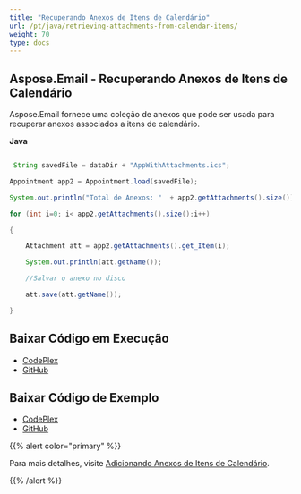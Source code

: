 ```yaml
---
title: "Recuperando Anexos de Itens de Calendário"
url: /pt/java/retrieving-attachments-from-calendar-items/
weight: 70
type: docs
---
```


## **Aspose.Email - Recuperando Anexos de Itens de Calendário**
Aspose.Email fornece uma coleção de anexos que pode ser usada para recuperar anexos associados a itens de calendário.

**Java**

``` java

 String savedFile = dataDir + "AppWithAttachments.ics";

Appointment app2 = Appointment.load(savedFile);

System.out.println("Total de Anexos: "  + app2.getAttachments().size());

for (int i=0; i< app2.getAttachments().size();i++)

{

	Attachment att = app2.getAttachments().get_Item(i);

	System.out.println(att.getName());

	//Salvar o anexo no disco

	att.save(att.getName());

}

```
## **Baixar Código em Execução**
- [CodePlex](https://archive.codeplex.com/?p=asposeemailjavaapachepoi)
- [GitHub](https://github.com/aspose-email/Aspose.Email-for-Java/releases/tag/Aspose.Email_Java_for_Apache_POI-v1.0.0)
## **Baixar Código de Exemplo**
- [CodePlex](https://archive.codeplex.com/?p=asposeemailjavaapachepoi#src/main/java/com/aspose/email/examples/asposefeatures/appointments/getattachmentsfromcalender/AsposeGetAttachmentsFromCalender.java)
- [GitHub](https://github.com/aspose-email/Aspose.Email-for-Java/blob/master/Plugins/Aspose_Email_for_Apache_POI/src/main/java/com/aspose/email/examples/asposefeatures/appointments/getattachmentsfromcalender/AsposeGetAttachmentsFromCalender.java)

{{% alert color="primary" %}} 

Para mais detalhes, visite [Adicionando Anexos de Itens de Calendário](/email/java/adding-attachments-to-calendar-items/).

{{% /alert %}}